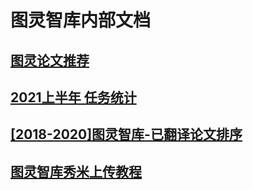 
# 图灵智库内部文档

## [图灵论文推荐](https://github.com/Turing-zk/Turint_papers_share/blob/main/Paperlist.md)

## [2021上半年 任务统计](https://docs.qq.com/sheet/DTE9VcXRRdlJRdGZN)

## [[2018-2020]图灵智库-已翻译论文排序](https://docs.qq.com/sheet/DTExzV3JPYUNDVXVE)

## [图灵智库秀米上传教程](https://github.com/Turing-zk/Turint_papers_share/blob/main/TuringTutoial.md)







